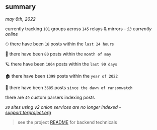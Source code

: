 
## summary
_may 6th, 2022_

currently tracking `101` groups across `145` relays & mirrors - _`53` currently online_

⏲ there have been `18` posts within the `last 24 hours`

🦈 there have been `80` posts within the `month of may`

🪐 there have been `1064` posts within the `last 90 days`

🏚 there have been `1399` posts within the `year of 2022`

🦕 there have been `3685` posts `since the dawn of ransomwatch`

there are `49` custom parsers indexing posts

_`20` sites using v2 onion services are no longer indexed - [support.torproject.org](https://support.torproject.org/onionservices/v2-deprecation/)_

> see the project [README](https://github.com/thetanz/ransomwatch#ransomwatch--) for backend technicals

